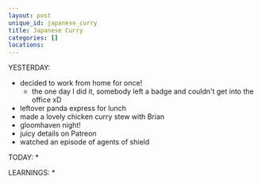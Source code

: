 ```yaml
---
layout: post
unique_id: japanese_curry
title: Japanese Curry
categories: []
locations: 
---
```


YESTERDAY:
* decided to work from home for once!
  * the one day I did it, somebody left a badge and couldn't get into the office xD
* leftover panda express for lunch
* made a lovely chicken curry stew with Brian
* gloomhaven night!
* juicy details on Patreon
* watched an episode of agents of shield

TODAY:
* 

LEARNINGS:
* 
